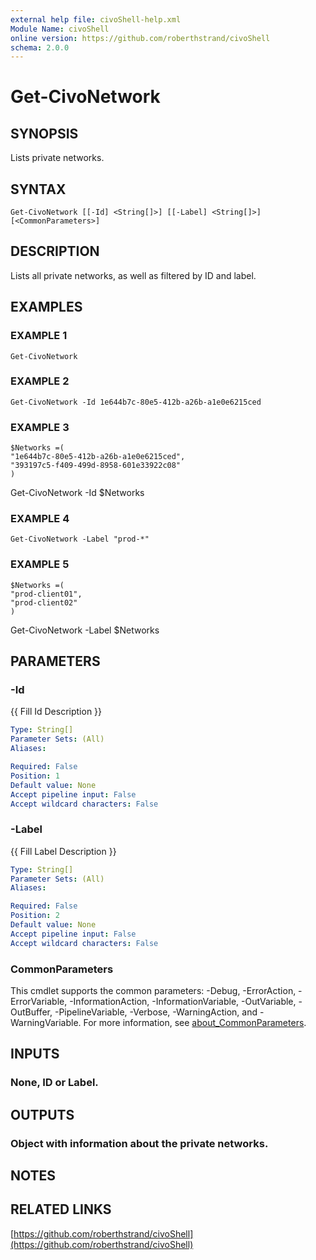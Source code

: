 ```yaml
---
external help file: civoShell-help.xml
Module Name: civoShell
online version: https://github.com/roberthstrand/civoShell
schema: 2.0.0
---
```


# Get-CivoNetwork

## SYNOPSIS
Lists private networks.

## SYNTAX

```
Get-CivoNetwork [[-Id] <String[]>] [[-Label] <String[]>] [<CommonParameters>]
```

## DESCRIPTION
Lists all private networks, as well as filtered by ID and label.

## EXAMPLES

### EXAMPLE 1
```
Get-CivoNetwork
```

### EXAMPLE 2
```
Get-CivoNetwork -Id 1e644b7c-80e5-412b-a26b-a1e0e6215ced
```

### EXAMPLE 3
```
$Networks =(
"1e644b7c-80e5-412b-a26b-a1e0e6215ced",
"393197c5-f409-499d-8958-601e33922c08"
)
```

Get-CivoNetwork -Id $Networks

### EXAMPLE 4
```
Get-CivoNetwork -Label "prod-*"
```

### EXAMPLE 5
```
$Networks =(
"prod-client01",
"prod-client02"
)
```

Get-CivoNetwork -Label $Networks

## PARAMETERS

### -Id
{{ Fill Id Description }}

```yaml
Type: String[]
Parameter Sets: (All)
Aliases:

Required: False
Position: 1
Default value: None
Accept pipeline input: False
Accept wildcard characters: False
```

### -Label
{{ Fill Label Description }}

```yaml
Type: String[]
Parameter Sets: (All)
Aliases:

Required: False
Position: 2
Default value: None
Accept pipeline input: False
Accept wildcard characters: False
```

### CommonParameters
This cmdlet supports the common parameters: -Debug, -ErrorAction, -ErrorVariable, -InformationAction, -InformationVariable, -OutVariable, -OutBuffer, -PipelineVariable, -Verbose, -WarningAction, and -WarningVariable. For more information, see [about_CommonParameters](http://go.microsoft.com/fwlink/?LinkID=113216).

## INPUTS

### None, ID or Label.
## OUTPUTS

### Object with information about the private networks.
## NOTES

## RELATED LINKS

[https://github.com/roberthstrand/civoShell](https://github.com/roberthstrand/civoShell)

